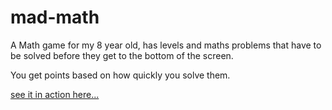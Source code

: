 mad-math
========

A Math game for my 8 year old, has levels and maths problems that have to be solved before they get to the bottom of the screen.

You get points based on how quickly you solve them.

[see it in action here...](http://dperrymorrow.github.com/mad-math)
